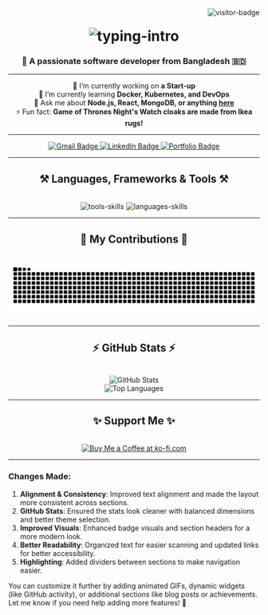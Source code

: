 <img align="right" src="https://visitor-badge.laobi.icu/badge?page_id=aditta-saikat.aditta-saikat" alt="visitor-badge"/>

<h1 align="center">
    <img src="https://readme-typing-svg.herokuapp.com/?font=Righteous&size=35&center=true&vCenter=true&width=500&height=70&duration=4000&lines=Hi+There!+👋;+I'm+Aditta+Saikat!;" alt="typing-intro" />
</h1>

<h3 align="center">🚀 A passionate software developer from Bangladesh 🇧🇩</h3>

---

<div align="center">
 
 🔭 I’m currently working on **a Start-up**  
 🌱 I’m currently learning **Docker, Kubernetes, and DevOps**  
 💬 Ask me about **Node.js, React, MongoDB, or anything [here](https://github.com/aditta-saikat/aditta-saikat/issues)**  
 ⚡ Fun fact: **Game of Thrones Night's Watch cloaks are made from Ikea rugs!**

</div>

---

<div align="center"> 
  <a href="mailto:adittasaikat007@gmail.com">
    <img src="https://img.shields.io/badge/Gmail-D14836?style=for-the-badge&logo=gmail&logoColor=white" alt="Gmail Badge" />
  </a>
  <a href="https://www.linkedin.com/in/aditta-saikat-22869a213" target="_blank">
    <img src="https://img.shields.io/badge/LinkedIn-0A66C2?style=for-the-badge&logo=linkedin&logoColor=white" alt="LinkedIn Badge" />
  </a>
  <a href="https://aditta-saikat.onrender.com/" target="_blank">
     <img src="https://img.shields.io/badge/Portfolio-FF5722?style=for-the-badge&logo=portfolio&logoColor=white" alt="Portfolio Badge" />
  </a>
</div>

---

<h2 align="center">⚒️ Languages, Frameworks & Tools ⚒️</h2>
<br/>
<div align="center">
    <img src="https://skillicons.dev/icons?i=react,bootstrap,redux,html,css,vscode,github,figma,tailwind,git,docker,r" alt="tools-skills" />
    <img src="https://skillicons.dev/icons?i=nodejs,python,javascript,typescript,express,mongodb,c,java,nextjs,mysql,flask" alt="languages-skills" /><br>
</div>

---

<h2 align="center">🌟 My Contributions 🌟</h2>
<br/>
<div align="center">
  <img alt="snake eating my contributions" src="https://raw.githubusercontent.com/aditta-saikat/aditta-saikat/output/github-contribution-grid-snake.svg" />
</div>

---

<h2 align="center">⚡ GitHub Stats ⚡</h2>
<br/>
<div align="center">
  <!-- GitHub Stats -->
  <img width="48%" src="https://github-readme-stats.vercel.app/api?username=aditta-saikat&show_icons=true&include_all_commits=true&count_private=true&theme=react&hide_border=true" alt="GitHub Stats" />
  <br/>
  <!-- Top Languages -->
  <img width="48%" src="https://github-readme-stats.vercel.app/api/top-langs/?username=aditta-saikat&layout=compact&langs_count=8&theme=react&hide_border=true" alt="Top Languages" />
</div>


---

<h2 align="center">✨ Support Me ✨</h2>
<br/>
<div align="center">
<a href='https://ko-fi.com/V7V4RAK9C' target='_blank'>
  <img height='64' style='border:0px;height:64px;' src='https://storage.ko-fi.com/cdn/kofi1.png?v=3' border='0' alt='Buy Me a Coffee at ko-fi.com' />
</a>
</div>

---

### Changes Made:
1. **Alignment & Consistency**: Improved text alignment and made the layout more consistent across sections.
2. **GitHub Stats**: Ensured the stats look cleaner with balanced dimensions and better theme selection.
3. **Improved Visuals**: Enhanced badge visuals and section headers for a more modern look.
4. **Better Readability**: Organized text for easier scanning and updated links for better accessibility.
5. **Highlighting**: Added dividers between sections to make navigation easier.

You can customize it further by adding animated GIFs, dynamic widgets (like GitHub activity), or additional sections like blog posts or achievements. Let me know if you need help adding more features! 🚀
